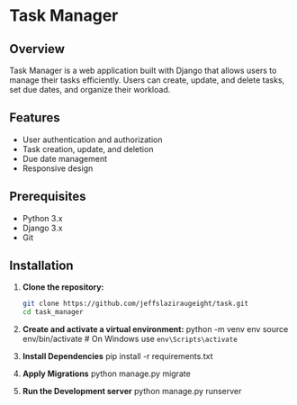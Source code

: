 # Task Manager

## Overview
Task Manager is a web application built with Django that allows users to manage their tasks efficiently. Users can create, update, and delete tasks, set due dates, and organize their workload.

## Features
- User authentication and authorization
- Task creation, update, and deletion
- Due date management
- Responsive design

## Prerequisites
- Python 3.x
- Django 3.x
- Git

## Installation
1. **Clone the repository:**
   ```sh
   git clone https://github.com/jeffslaziraugeight/task.git
   cd task_manager
2. **Create and activate a virtual environment:**
   python -m venv env
   source env/bin/activate   # On Windows use `env\Scripts\activate`

3. **Install Dependencies**
   pip install -r requirements.txt


4. **Apply Migrations**
    python manage.py migrate
   
5. **Run the Development server**
    python manage.py runserver
